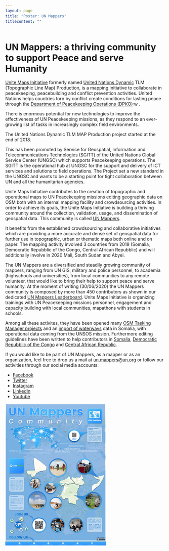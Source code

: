 ```yaml
---
layout: page
title: "Poster: UN Mappers"
titlecontent: ""
---
```

# UN Mappers: a thriving community to support Peace and serve Humanity
[Unite Maps Initiative](https://wiki.openstreetmap.org/wiki/Unite_Maps_Initiative) formerly named [United Nations Dynamic](https://www.un.org/) TLM (Topographic Line Map) Production, is a mapping initiative to collaborate in peacekeeping, peacebuilding and conflict prevention activities. United Nations helps countries torn by conflict create conditions for lasting peace through the [Department of Peacekeeping Operations (DPKO)](https://peacekeeping.un.org/en/department-of-peace-operations):w
.

There is enormous potential for new technologies to improve the effectiveness of UN Peacekeeping missions, as they respond to an ever-growing list of tasks in increasingly complex field environments.

The United Nations Dynamic TLM MAP Production project started at the end of 2018.

This has been promoted by Service for Geospatial, Information and Telecommunications Technologies (SGITT) of the United Nations Global Service Center (UNGSC) which supports Peacekeeping operations. The SGITT is the operational hub at UNGSC for the support and delivery of ICT services and solutions to field operations. The Project set a new standard in the UNGSC and wants to be a starting point for tight collaboration between UN and all the humanitarian agencies.

Unite Maps Initiative contributes to the creation of topographic and operational maps to UN Peacekeeping missions editing geographic data on OSM both with an internal mapping facility and crowdsourcing activities. In order to achieve its goals, the Unite Maps Initiative is building a thriving community around the collection, validation, usage, and dissemination of geospatial data. This community is called [UN Mappers](https://bit.ly/UNMappers).

It benefits from the established crowdsourcing and collaborative initiatives which are providing a more accurate and dense set of geospatial data for further use in topographic, urban or thematic maps both online and on paper. The mapping activity involved 3 countries from 2019 (Somalia, Democratic Repubblic of the Congo, Central African Repubblic) and will additionally involve in 2020 Mali, South Sudan and Abyei.

The UN Mappers are a diversified and steadily growing community of mappers, ranging from UN GIS, military and police personnel, to academia (highschools and universities), from local communities to any remote volunteer, that would like to bring their help to support peace and serve humanity. At the moment of writing (30/06/2020) the UN Mappers community is composed by more than 450 contributors as shown in our dedicated [UN Mappers Leaderboard](https://wiki.openstreetmap.org/wiki/Unite_Maps_Initiative/UN_Mappers/Leaderboard). Unite Maps Initiative is organizing trainings with UN Peacekeeping missions personnel, engagement and capacity building with local communities, mapathons with students in schools.

Among all these activites, they have been opened many [OSM Tasking Manager projects](https://wiki.openstreetmap.org/wiki/Unite_Maps_Initiative/UN_Mappers#Upcoming_and_active_tasks) and an [import of waterways](https://bit.ly/UNMappersImport1) data in Somalia, with operational data coming from the UNSOS mission. Furthermore editing guidelines have been written to help contributors in [Somalia](https://wiki.openstreetmap.org/wiki/Unite_Maps_Initiative/UN_Mappers/OSM_Features_in_Somalia), [Democratic Repubblic of the Congo](https://wiki.openstreetmap.org/wiki/Unite_Maps_Initiative/UN_Mappers/OSM_Features_in_Democratic_Republic_of_the_Congo) and [Central African Republic](https://wiki.openstreetmap.org/wiki/Unite_Maps_Initiative/UN_Mappers/OSM_Features_in_Central_African_Republic).

If you would like to be part of UN Mappers, as a mapper or as an organization, feel free to drop us a mail at un.mappers@un.org or follow our activities through our social media accounts:

* [Facebook](https://bit.ly/UNMappersFacebook)
* [Twitter](https://bit.ly/UNMappersTwitter)
* [Instagram](https://bit.ly/UNMappersInstagram)
* [LinkedIn](https://bit.ly/UNMappersLinkedIn)
* [Youtube](https://bit.ly/UNMappersYoutube)

[![](/posters/poster-unmappers-preview.png)](/posters/poster-unmappers.pdf) 
